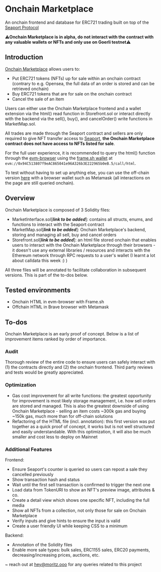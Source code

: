 # Onchain Marketplace
An onchain frontend and database for ERC721 trading built on top of the [Seaport Protocol](https://github.com/ProjectOpenSea/seaport)

⚠️**Onchain Marketplace is in alpha, do not interact with the contract with any valuable wallets or NFTs and only use on Goerli testnet**⚠️

## Introduction

[Onchain Marketplace](https://goerli.etherscan.io/address/0x94c513807f9eac865041e96a326b3e222965b0eb#readContract) allows users to:
- Put ERC721 tokens (NFTs) up for sale within an onchain contract (contrary to e.g. Opensea, the full data of an order is stored and can be retrieved onchain)
- Buy ERC721 tokens that are for sale on the onchain contract
- Cancel the sale of an item

Users can either use the Onchain Marketplace frontend and a wallet extension via the html() read function in Storefront.sol or interact directly with the backend via the sell(), buy(), and cancelOrder() write functions in MarketMap.sol. 

All trades are made through the Seaport contract and sellers are only required to give NFT transfer access to [Seaport](https://goerli.etherscan.io/address/0x00000000000001ad428e4906ae43d8f9852d0dd6), **the Onchain Marketplace contract does not have access to NFTs listed for sale**.

For the full user experience, it is recommended to query the html() function through the [evm-browser](https://github.com/nand2/evm-browser) using the [frame.sh wallet](https://frame.sh/) at `evm://0x94C513807f9eAC865041e96A326b3E222965b0eB.5/call/html`.

To test without having to set up anything else, you can use the off-chain version [here](https://onchainmarketplace.mozrt.repl.co/) with a browser wallet such as Metamask (all interactions on the page are still queried onchain). 

## Overview

Onchain Marketplace is composed of 3 Solidity files:
- MarketInterface.sol[***link to be added***]: contains all structs, enums, and functions to interact with the Seaport contract
- MarketMap.sol[***link to be added***]: Onchain Marketplace's backend, storing and managing all sell, buy and cancel orders
- Storefront.sol[***link to be added***]: an html file stored onchain that enables users to interact with the Onchain Marketplace through their browsers - it doesn't use any external libraries / resources and interacts with the Ethereum network through RPC requests to a user's wallet (I learnt a lot about calldata this week :) )

All three files will be annotated to facilitate collaboration in subsequent versions. This is part of the to-dos below. 

## Tested environments

- Onchain HTML in evm-browser with Frame.sh
- Offchain HTML in Brave browser with Metamask

## To-dos

Onchain Marketplace is an early proof of concept. Below is a list of improvement items ranked by order of importance. 

### Audit

Thorough review of the entire code to ensure users can safely interact with (1) the contracts directly and (2) the onchain frontend. Third party reviews and tests would be greatly appreciated.

### Optimization

- Gas cost improvement for all write functions: the greatest opportunity for improvement is most likely storage management, i.e. how sell orders are stored and managed. This is also the greatest downside of using Onchain Marketplace - selling an item costs ~300k gas and buying ~150k gas, much more than for off-chain solutions
- Refactoring of the HTML file (incl. annotation): this first version was put together as a quick proof of concept, it works but is not well structured and easily understandable. With this optimization, it will also be much smaller and cost less to deploy on Mainnet

### Additional Features

Frontend:
- Ensure Seaport's counter is queried so users can repost a sale they cancelled previously
- Show transaction hash and status 
- Wait until the first sell transaction is confirmed to trigger the next one
- Load data from TokenURI to show an NFT's preview image, attributes & co. 
- Create a detail view which shows one specific NFT, including the full media
- Show all NFTs from a collection, not only those for sale on Onchain Marketplace
- Verify inputs and give hints to ensure the input is valid
- Create a user friendly UI while keeping CSS to a minimum

Backend:
- Annotation of the Solidity files
- Enable more sale types: bulk sales, ERC1155 sales, ERC20 payments, decreasing/increasing prices, auctions, etc. 


~
reach out at hey@moritz.ooo for any queries related to this project
